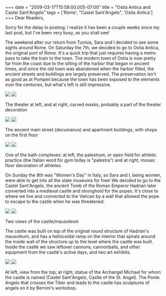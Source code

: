 +++
date = "2009-03-17T15:58:00.005-07:00"
title = "Ostia Antica and Castel Sant'Angelo"
tags = ['Rome', "Castel Sant'Angelo", 'Ostia Antica']
+++
Dear Readers,

Sorry for the delay in posting; I realize it has been a couple weeks since my last post, but I've been very busy, as you shall see!

The weekend after our return from Tunisia, Sara and I decided to see some sights around Rome.  On Saturday the 7th, we decided to go to Ostia Antica, the original port of Rome.  It's a quick trip that just requires having a metro pass to take the train to the town.  The modern town of Ostia is now pretty far from the coast due to the silting of the harbor that began in ancient times, and since the old town was abandoned when the harbor filled, the ancient streets and buildings are largely preserved.  The preservation isn't as good as at Pompeii because the town has been exposed to the elements over the centuries, but what's left is still impressive.

<img src="http://1.bp.blogspot.com/_BPRHjFkCSTM/ScArcaDpqtI/AAAAAAAAFdg/NlMBjG1X5YE/s1600-h/IMG_1932.JPG"/> <img src="http://1.bp.blogspot.com/_BPRHjFkCSTM/ScArdOretdI/AAAAAAAAFdo/kD_OgR2EWng/s1600-h/IMG_1939.JPG"/>

The theater at left, and at right, carved masks, probably a part of the theater decoration

<img src="http://2.bp.blogspot.com/_BPRHjFkCSTM/ScArd5VUXOI/AAAAAAAAFd4/2tSXOKWtFk8/s1600-h/IMG_1973.JPG"/> <img src="http://3.bp.blogspot.com/_BPRHjFkCSTM/ScArdT9DYGI/AAAAAAAAFdw/ydCdIgQt548/s1600-h/IMG_1946.JPG"/>

The ancient main street (decumanus) and apartment buildings, with shops on the first floor

<img src="http://4.bp.blogspot.com/_BPRHjFkCSTM/ScAuxmPzbsI/AAAAAAAAFeI/VyB18sAodZg/s1600-h/IMG_2019.JPG"/> <img src="http://4.bp.blogspot.com/_BPRHjFkCSTM/ScArfYdEFGI/AAAAAAAAFeA/fdzpa0Gza7M/s1600-h/IMG_1996.JPG"/>

One of the bath complexes: at left, the palestrum, or open field for athletic practice (the Italian word for gym today is "palestra") and at right, mosaic floor decoration of athletes.

On Sunday the 8th was "Women's Day" in Italy, so Sara and I, being women, were able to get into all the state museums for free!  We decided to go to the Castel Sant'Angelo, the ancient Tomb of the Roman Emperor Hadrian later converted into a medieval castle and stronghold for the popes.  It's close to where we live and connected to the Vatican by a wall that allowed the pope to escape to the castle when he was threatened.

<img src="http://3.bp.blogspot.com/_BPRHjFkCSTM/ScAuyQ8LDfI/AAAAAAAAFeo/iqm7EKrJJbA/s1600-h/IMG_2111.JPG"/> <img src="http://2.bp.blogspot.com/_BPRHjFkCSTM/ScAuxuOl2KI/AAAAAAAAFeQ/U3paHhAjVyA/s1600-h/IMG_2073.JPG"/>

Two views of the castle/mausoleum

The castle was built on top of the original round structure of Hadrian's mausoleum, and has a heliocoidal ramp on the interior that spirals around the inside wall of the structure up to the level where the castle was built.  Inside the castle we saw leftover cannons, cannonballs, and other equipment from the castle's active days, and two art exhibits.

<img src="http://4.bp.blogspot.com/_BPRHjFkCSTM/ScAuyLBhd2I/AAAAAAAAFeg/KIF7K29slqY/s1600-h/IMG_2103.JPG"/> <img src="http://1.bp.blogspot.com/_BPRHjFkCSTM/ScAux8_zV-I/AAAAAAAAFeY/lRvBT6Ll0tc/s1600-h/IMG_2098.JPG"/>

At left, view from the top; at right, statue of the Archangel Michael for whom the castle is named (Castel Sant'Angelo, Castle of the St. Angel).  The Ponte Angelo that crosses the Tiber and leads to the castle has sculptures of angels on it by Bernini's workshop.

